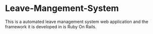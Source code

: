 # Leave-Mangement-System
This is a automated leave management system web application and the framework it is developed in is Ruby On Rails.
